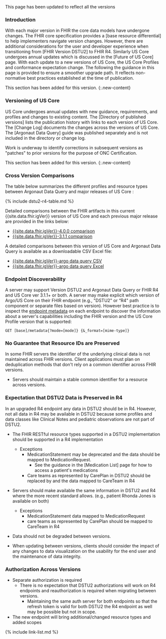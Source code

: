 <div class="new-content" markdown="1">
This page has been updated to reflect all the versions
</div><!-- new-content -->

### Introduction

<span class="bg-success" markdown="1">With each major version in FHIR the core data models have undergone changes.  The FHIR core specification provides a [base resource differential] to help implementers navigate version changes.</span><!-- new-content -->   However, there are additional considerations for the user and developer experience when transitioning from [FHIR Version DSTU2] to FHIR R4.  <span class="bg-success" markdown="1"> Similarly US Core undergoes annual updates which is discussed in the [Future of US Core] page. With each update to a new versions of US Core, the US Core Profiles and conformance expectation change.</span><!-- new-content -->  The following the guidance in this page is provided to ensure a smoother upgrade path. <span class="bg-success" markdown="1">It reflects non-normative best practices established at the time of publication.</span><!-- new-content -->

<!-- new content comment remove prior to publishing-->
This section has been added for this version.
{:.new-content}

### Versioning of US Core

US Core undergoes annual updates with new guidance, requirements, and profiles and changes to existing content. The [Directory of published versions] lists the publication history with links to each version of US Core.  The [Change Log] documents the changes across the versions of US Core. The [Argonaut Data Query] guide was published separately and is not included in the directory or change log.

Work is underway to identify corrections in subsequent versions as "patches" to prior versions for the purpose of ONC Certification.

<!-- new content comment remove prior to publishing-->
This section has been added for this version.
{:.new-content}

### Cross Version Comparisons

The table below summarizes the different profiles and resource types between Argonaut Data Query and major releases of US Core :

{% include dstu2-r4-table.md %}

Detailed comparisons between the FHIR artifacts in this current {{site.data.fhir.igVer}} version of US Core and each previous major release are provided in the links below:

- [{{site.data.fhir.igVer}}-4.0.0 comparison](comparison-v4.0.0/index.html)
- [{{site.data.fhir.igVer}}-3.1.1 comparison](comparison-v3.1.1/index.html)


A detailed comparisons between this version of US Core and Argonaut Data Query is available as a downloadable CSV Excel file:

- [{{site.data.fhir.igVer}}-argo data query CSV](comparison-argo.csv)
- [{{site.data.fhir.igVer}}-argo data query Excel](comparison-argo.xlsx)

### Endpoint Discoverability

<span class="bg-success" markdown="1">A server may support Version DSTU2 and Argonaut Data Query or FHIR R4 and US Core ver 3.1.1+ or both.</span><!-- new-content -->  A server may make explicit which version of Argo/US Core on their FHIR endpoint (e.g., "DSTU2" or “R4" path component or separate files based on version). However best practice is to inspect the [endpoint metadata](http://hl7.org/fhir/R4/http.html) on each endpoint to discover the information about a server's capabilities including the FHIR version and the US Core Profile version that is supported:

`GET [base]/metadata{?mode=[mode]} {&_format=[mime-type]}`

### No Guarantee that Resource IDs are Preserved

In some FHIR servers the identifier of the underlying clinical data is not maintained across FHIR versions. Client applications must plan on deduplication methods that don't rely on a common identifier across FHIR versions.

* Servers should maintain a stable common identifier for a resource across versions.

### Expectation that DSTU2 Data is Preserved in R4

In an upgraded R4 endpoint any data in DSTU2 should be in R4. However, not all data in R4 may be available in DSTU2 because some profiles and data classes like Clinical Notes and pediatric observations are not part of DSTU2.

* The FHIR RESTful resource types supported in a DSTU2 implementation should be supported in a R4 implementation
  - Exceptions
    - MedicationStatement may be deprecated and the data should be mapped to MedicationRequest.  
       - See the guidance in the [Medication List] page for how to access a patient's medications
    - Care teams as represented by CarePlan in DSTU2 should be replaced by and the data mapped to CareTeam in R4

* Servers should make available the same information in DSTU2 and R4 where the more recent standard allows.  (e.g., patient Rhonda Jones is available on both)
  - Exceptions
    - MedicationStatement data mapped to MedicationRequest
    - care teams as represented by CarePlan should be mapped to CareTeam in R4
* Data should not be degraded between versions.
* When updating between versions, clients should consider the impact of any changes to data visualization on the usability for the end user and the maintenance of data integrity.


### Authorization Across Versions

- Separate authorization is required
   - There is no expectation that DSTU2 authorizations will work on R4 endpoints and reauthorization is required when migrating between versions.
      - Maintaining the same auth server for both endpoints so that the refresh token is valid for both DSTU2 the R4 endpoint as well may be possible but not in scope.
- The new endpoint will bring additional/changed resource types and added scopes

{% include link-list.md %}
